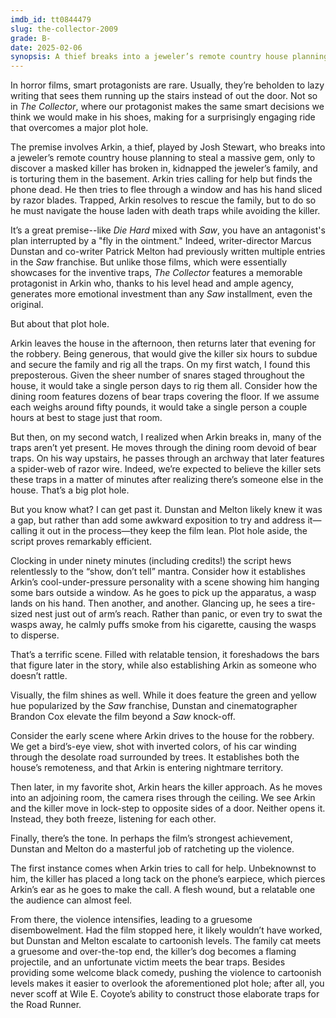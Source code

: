 ```yaml
---
imdb_id: tt0844479
slug: the-collector-2009
grade: B-
date: 2025-02-06
synopsis: A thief breaks into a jeweler’s remote country house planning to steal a massive gem, only to discover a masked killer has broken in, kidnapped the jeweler’s family, and is torturing them in the basement.
---
```


In horror films, smart protagonists are rare. Usually, they’re beholden to lazy writing that sees them running up the stairs instead of out the door. Not so in _The Collector_, where our protagonist makes the same smart decisions we think we would make in his shoes, making for a surprisingly engaging ride that overcomes a major plot hole.

The premise involves Arkin, a thief, played by Josh Stewart, who breaks into a jeweler’s remote country house planning to steal a massive gem, only to discover a masked killer has broken in, kidnapped the jeweler’s family, and is torturing them in the basement. Arkin tries calling for help but finds the phone dead. He then tries to flee through a window and has his hand sliced by razor blades. Trapped, Arkin resolves to rescue the family, but to do so he must navigate the house laden with death traps while avoiding the killer.

It’s a great premise--like <span data-imdb-id="tt0095016">_Die Hard_</span> mixed with <span data-imdb-id="tt0387564">_Saw_</span>, you have an antagonist's plan interrupted by a "fly in the ointment." Indeed, writer-director Marcus Dunstan and co-writer Patrick Melton had previously written multiple entries in the _Saw_ franchise. But unlike those films, which were essentially showcases for the inventive traps, _The Collector_ features a memorable protagonist in Arkin who, thanks to his level head and ample agency, generates more emotional investment than any _Saw_ installment, even the original.

But about that plot hole.

Arkin leaves the house in the afternoon, then returns later that evening for the robbery. Being generous, that would give the killer six hours to subdue and secure the family and rig all the traps. On my first watch, I found this preposterous. Given the sheer number of snares staged throughout the house, it would take a single person days to rig them all. Consider how the dining room features dozens of bear traps covering the floor. If we assume each weighs around fifty pounds, it would take a single person a couple hours at best to stage just that room. 

But then, on my second watch, I realized when Arkin breaks in, many of the traps aren’t yet present. He moves through the dining room devoid of bear traps. On his way upstairs, he passes through an archway that later features a spider-web of razor wire. Indeed, we’re expected to believe the killer sets these traps in a matter of minutes after realizing there’s someone else in the house. That’s a big plot hole.

But you know what? I can get past it. Dunstan and Melton likely knew it was a gap, but rather than add some awkward exposition to try and address it—calling it out in the process—they keep the film lean. Plot hole aside, the script proves remarkably efficient.

Clocking in under ninety minutes (including credits!) the script hews relentlessly to the “show, don’t tell” mantra. Consider how it establishes Arkin’s cool-under-pressure personality with a scene showing him hanging some bars outside a window. As he goes to pick up the apparatus, a wasp lands on his hand. Then another, and another. Glancing up, he sees a tire-sized nest just out of arm’s reach. Rather than panic, or even try to swat the wasps away, he calmly puffs smoke from his cigarette, causing the wasps to disperse.

That’s a terrific scene. Filled with relatable tension, it foreshadows the bars that figure later in the story, while also establishing Arkin as someone who doesn’t rattle.

Visually, the film shines as well. While it does feature the green and yellow hue popularized by the _Saw_ franchise, Dunstan and cinematographer Brandon Cox elevate the film beyond a _Saw_ knock-off.

Consider the early scene where Arkin drives to the house for the robbery. We get a bird’s-eye view, shot with inverted colors, of his car winding through the desolate road surrounded by trees. It establishes both the house’s remoteness, and that Arkin is entering nightmare territory.

Then later, in my favorite shot, Arkin hears the killer approach. As he moves into an adjoining room, the camera rises through the ceiling. We see Arkin and the killer move in lock-step to opposite sides of a door. Neither opens it. Instead, they both freeze, listening for each other.

Finally, there’s the tone. In perhaps the film’s strongest achievement, Dunstan and Melton do a masterful job of ratcheting up the violence. 

The first instance comes when Arkin tries to call for help. Unbeknownst to him, the killer has placed a long tack on the phone’s earpiece, which pierces Arkin’s ear as he goes to make the call. A flesh wound, but a relatable one the audience can almost feel.

From there, the violence intensifies, leading to a gruesome disembowelment. Had the film stopped here, it likely wouldn’t have worked, but Dunstan and Melton escalate to cartoonish levels. The family cat meets a gruesome and over-the-top end, the killer’s dog becomes a flaming projectile, and an unfortunate victim meets the bear traps. Besides providing some welcome black comedy, pushing the violence to cartoonish levels makes it easier to overlook the aforementioned plot hole; after all, you never scoff at Wile E. Coyote’s ability to construct those elaborate traps for the Road Runner.